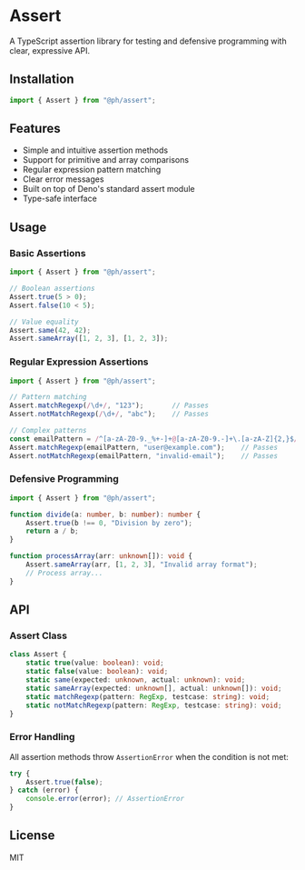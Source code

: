 # Assert

A TypeScript assertion library for testing and defensive programming with clear, expressive API.

## Installation

```ts
import { Assert } from "@ph/assert";
```

## Features

- Simple and intuitive assertion methods
- Support for primitive and array comparisons
- Regular expression pattern matching
- Clear error messages
- Built on top of Deno's standard assert module
- Type-safe interface

## Usage

### Basic Assertions

```ts
import { Assert } from "@ph/assert";

// Boolean assertions
Assert.true(5 > 0);
Assert.false(10 < 5);

// Value equality
Assert.same(42, 42);
Assert.sameArray([1, 2, 3], [1, 2, 3]);
```

### Regular Expression Assertions

```ts
import { Assert } from "@ph/assert";

// Pattern matching
Assert.matchRegexp(/\d+/, "123");       // Passes
Assert.notMatchRegexp(/\d+/, "abc");    // Passes

// Complex patterns
const emailPattern = /^[a-zA-Z0-9._%+-]+@[a-zA-Z0-9.-]+\.[a-zA-Z]{2,}$/;
Assert.matchRegexp(emailPattern, "user@example.com");    // Passes
Assert.notMatchRegexp(emailPattern, "invalid-email");    // Passes
```

### Defensive Programming

```ts
import { Assert } from "@ph/assert";

function divide(a: number, b: number): number {
    Assert.true(b !== 0, "Division by zero");
    return a / b;
}

function processArray(arr: unknown[]): void {
    Assert.sameArray(arr, [1, 2, 3], "Invalid array format");
    // Process array...
}
```

## API

### Assert Class

```ts
class Assert {
    static true(value: boolean): void;
    static false(value: boolean): void;
    static same(expected: unknown, actual: unknown): void;
    static sameArray(expected: unknown[], actual: unknown[]): void;
    static matchRegexp(pattern: RegExp, testcase: string): void;
    static notMatchRegexp(pattern: RegExp, testcase: string): void;
}
```

### Error Handling

All assertion methods throw `AssertionError` when the condition is not met:

```ts
try {
    Assert.true(false);
} catch (error) {
    console.error(error); // AssertionError
}
```

## License

MIT 
